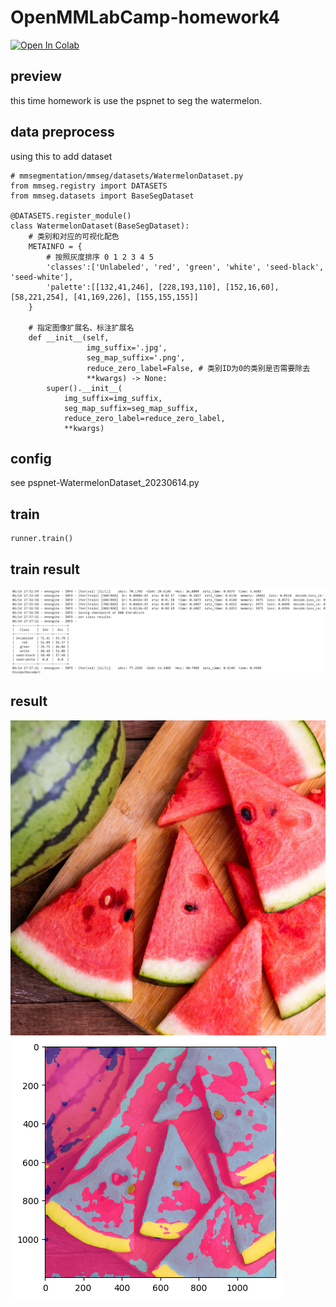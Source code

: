 # OpenMMLabCamp-homework4

[![Open In Colab](https://colab.research.google.com/assets/colab-badge.svg)]([https://colab.research.google.com/drive/XXXXXXX]([https://colab.research.google.com/drive/156tR2wQr06HrOERktEcyLkZHMh8syk6e#scrollTo=BiqE6H1ufo1z](https://colab.research.google.com/drive/1kJrSaihxCiZalLN8gW_ASm6OAQpkECFz#scrollTo=-CsMqYpv8mO-)))

## preview

this time homework is use the pspnet to seg the watermelon.

## data preprocess

using this to add dataset
```
# mmsegmentation/mmseg/datasets/WatermelonDataset.py
from mmseg.registry import DATASETS
from mmseg.datasets import BaseSegDataset

@DATASETS.register_module()
class WatermelonDataset(BaseSegDataset):
    # 类别和对应的可视化配色
    METAINFO = {
        # 按照灰度排序 0 1 2 3 4 5
        'classes':['Unlabeled', 'red', 'green', 'white', 'seed-black', 'seed-white'],
        'palette':[[132,41,246], [228,193,110], [152,16,60], [58,221,254], [41,169,226], [155,155,155]]
    }
    
    # 指定图像扩展名、标注扩展名
    def __init__(self,
                 img_suffix='.jpg',
                 seg_map_suffix='.png',
                 reduce_zero_label=False, # 类别ID为0的类别是否需要除去
                 **kwargs) -> None:
        super().__init__(
            img_suffix=img_suffix,
            seg_map_suffix=seg_map_suffix,
            reduce_zero_label=reduce_zero_label,
            **kwargs)
```

## config

see pspnet-WatermelonDataset_20230614.py

## train
```
runner.train()
```
## train result

![图片描述](res.PNG)


## result

![图片描述](pred1.jpg)
![图片描述](pred.png)
